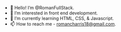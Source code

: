 - 👋 Hello! I’m @RomanFullStack.
- 👀 I’m interested in front end development.
- 🌱 I’m currently learning HTML, CSS, & Javascript.
- 📫 How to reach me - romancharris18@gmail.com.
